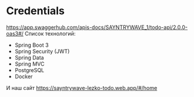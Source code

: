 # Credentials

https://app.swaggerhub.com/apis-docs/SAYNTRYWAVE_1/todo-api/2.0.0-oas3#/
Список технологий:

 - Spring Boot 3
 - Spring Security (JWT)
 - Spring Data
 - Spring MVC
 - PostgreSQL
 - Docker

И наш сайт https://sayntrywave-lezko-todo.web.app/#/home
